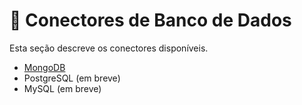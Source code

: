 # 🔗 Conectores de Banco de Dados

Esta seção descreve os conectores disponíveis.

- [MongoDB](library/mongo.md)
- PostgreSQL (em breve)
- MySQL (em breve)
